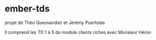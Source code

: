 # ember-tds
projet de Théo Quessandier et Jérémy Puertolas

Il comprend les TD 1 à 5 du module clients riches avec Monsieur Héron